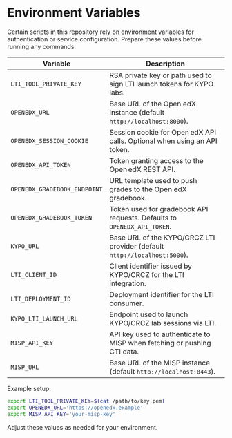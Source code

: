 # Environment Variables

Certain scripts in this repository rely on environment variables for authentication or service configuration. Prepare these values before running any commands.

| Variable | Description |
| -------- | ----------- |
| `LTI_TOOL_PRIVATE_KEY` | RSA private key or path used to sign LTI launch tokens for KYPO labs. |
| `OPENEDX_URL` | Base URL of the Open edX instance (default `http://localhost:8000`). |
| `OPENEDX_SESSION_COOKIE` | Session cookie for Open edX API calls. Optional when using an API token. |
| `OPENEDX_API_TOKEN` | Token granting access to the Open edX REST API. |
| `OPENEDX_GRADEBOOK_ENDPOINT` | URL template used to push grades to the Open edX gradebook. |
| `OPENEDX_GRADEBOOK_TOKEN` | Token used for gradebook API requests. Defaults to `OPENEDX_API_TOKEN`. |
| `KYPO_URL` | Base URL of the KYPO/CRCZ LTI provider (default `http://localhost:5000`). |
| `LTI_CLIENT_ID` | Client identifier issued by KYPO/CRCZ for the LTI integration. |
| `LTI_DEPLOYMENT_ID` | Deployment identifier for the LTI consumer. |
| `KYPO_LTI_LAUNCH_URL` | Endpoint used to launch KYPO/CRCZ lab sessions via LTI. |
| `MISP_API_KEY` | API key used to authenticate to MISP when fetching or pushing CTI data. |
| `MISP_URL` | Base URL of the MISP instance (default `http://localhost:8443`). |

Example setup:

```bash
export LTI_TOOL_PRIVATE_KEY=$(cat /path/to/key.pem)
export OPENEDX_URL='https://openedx.example'
export MISP_API_KEY='your-misp-key'
```

Adjust these values as needed for your environment.
